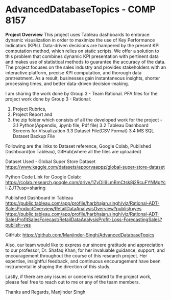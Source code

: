 # AdvancedDatabaseTopics - COMP 8157

**Project Overview**
This project uses Tableau dashboards to embrace dynamic visualization in order to maximize the use of Key Performance Indicators (KPIs). Data-driven decisions are hampered by the present KPI computation method, which relies on static scripts. We offer a solution to this problem that combines dynamic KPI presentation with pertinent data and makes use of statistical methods to guarantee the accuracy of the data. The project focuses on the sales industry and provides stakeholders with an interactive platform, precise KPI computation, and thorough data pretreatment. As a result, businesses gain instantaneous insights, shorter processing times, and better data-driven decision-making.

I am sharing the work done by Group 3 - Team Rational. PFA files for the project work done by Group 3 - Rational:
1. Project Rubrics, 
2. Project Report and 
3. the zip folder which consists of all the developed work for the project - 
    3.1 Python(Appendix, .ipynb file, Pdf file) 
    3.2 Tableau Dashboard Screens for Visualization
    3.3 Dataset File(CSV Format)
    3.4 MS SQL Dataset Backup File

Following are the links to Dataset reference, Google Colab, Published Dashboard(on Tableau), GitHub(where all the files are uploaded)

Dataset Used - Global Super Store Dataset
https://www.kaggle.com/datasets/apoorvaappz/global-super-store-dataset

Python Code Link for Google Colab:
https://colab.research.google.com/drive/1ZyDiI9LmBmCtsk8j2RcuFYNMgYcl-ZJT?usp=sharing

Published Dashboard in Tableau
https://public.tableau.com/app/profile/harbhajan.singh/viz/Rational-ADT-SalesProductOverview/RetailDataAnalysisOverview?publish=yes
https://public.tableau.com/app/profile/harbhajan.singh/viz/Rational-ADT-SalesProfitSalesForecast/RetailDataAnalysisProfit-Loss-ForecastingSales?publish=yes
 
GitHub:
https://github.com/Manjinder-Singh/AdvancedDatabaseTopics

Also, our team would like to express our sincere gratitude and appreciation to our professor, Dr. Shafaq Khan, for her invaluable guidance, support, and encouragement throughout the course of this research project. Her expertise, insightful feedback, and continuous encouragement have been instrumental in shaping the direction of this study.

Lastly, if there are any issues or concerns related to the project work, please feel free to reach out to me or any of the team members.

Thanks and Regards,
Manjinder Singh

